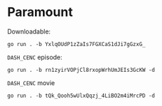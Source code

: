 # Paramount

Downloadable:

~~~
go run . -b YxlqOUdP1zZaIs7FGXCaS1dJi7gGzxG_
~~~

`DASH_CENC` episode:

~~~
go run . -b rn1zyirVOPjCl8rxopWrhUmJEIs3GcKW -d
~~~

`DASH_CENC` movie

~~~
go run . -b tQk_Qooh5wUlxQqzj_4LiBO2m4iMrcPD -d
~~~
